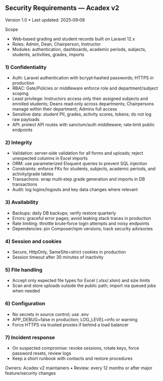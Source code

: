 ## Security Requirements — Acadex v2

Version 1.0 • Last updated: 2025‑09‑08

Scope
- Web‑based grading and student records built on Laravel 12.x
- Roles: Admin, Dean, Chairperson, Instructor
- Modules: authentication, dashboards, academic periods, subjects, students, activities, grades, imports

### 1) Confidentiality
- Auth: Laravel authentication with bcrypt‑hashed passwords; HTTPS in production
- RBAC: Gate/Policies or middleware enforce role and department/subject scoping
- Least privilege: Instructors access only their assigned subjects and enrolled students; Deans read‑only across departments; Chairpersons manage within their department; Admins full access
- Sensitive data: student PII, grades, activity scores, tokens; do not log raw payloads
- API: protect API routes with sanctum/auth middleware; rate‑limit public endpoints

### 2) Integrity
- Validation: server‑side validation for all forms and uploads; reject unexpected columns in Excel imports
- ORM: use parameterized Eloquent queries to prevent SQL injection
- Constraints: enforce FKs for students, subjects, academic periods, and activity/grade tables
- Transactions: wrap multi‑step grade generation and imports in DB transactions
- Audit: log logins/logouts and key data changes where relevant

### 3) Availability
- Backups: daily DB backups; verify restore quarterly
- Errors: graceful error pages; avoid leaking stack traces in production
- Rate limiting: throttle brute‑force login attempts and noisy endpoints
- Dependencies: pin Composer/npm versions; track security advisories

### 4) Session and cookies
- Secure, HttpOnly, SameSite=strict cookies in production
- Session timeout after 30 minutes of inactivity

### 5) File handling
- Accept only expected file types for Excel (.xlsx/.xlsm) and size limits
- Scan and store uploads outside the public path; import via queued jobs when needed

### 6) Configuration
- No secrets in source control; use .env
- APP_DEBUG=false in production; LOG_LEVEL=info or warning
- Force HTTPS via trusted proxies if behind a load balancer

### 7) Incident response
- On suspected compromise: revoke sessions, rotate keys, force password resets, review logs
- Keep a short runbook with contacts and restore procedures

Owners: Acadex v2 maintainers • Review: every 12 months or after major feature/security changes 
